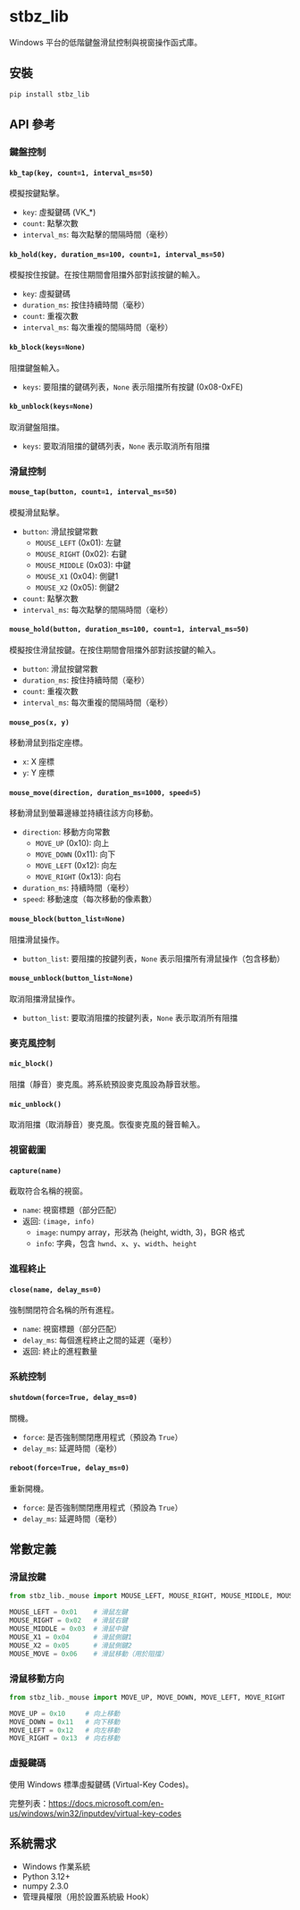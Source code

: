 # stbz_lib

Windows 平台的低階鍵盤滑鼠控制與視窗操作函式庫。

## 安裝

```bash
pip install stbz_lib
```

## API 參考

### 鍵盤控制

#### `kb_tap(key, count=1, interval_ms=50)`
模擬按鍵點擊。
- `key`: 虛擬鍵碼 (VK_*)
- `count`: 點擊次數
- `interval_ms`: 每次點擊的間隔時間（毫秒）

#### `kb_hold(key, duration_ms=100, count=1, interval_ms=50)`
模擬按住按鍵。在按住期間會阻擋外部對該按鍵的輸入。
- `key`: 虛擬鍵碼
- `duration_ms`: 按住持續時間（毫秒）
- `count`: 重複次數
- `interval_ms`: 每次重複的間隔時間（毫秒）

#### `kb_block(keys=None)`
阻擋鍵盤輸入。
- `keys`: 要阻擋的鍵碼列表，`None` 表示阻擋所有按鍵 (0x08-0xFE)

#### `kb_unblock(keys=None)`
取消鍵盤阻擋。
- `keys`: 要取消阻擋的鍵碼列表，`None` 表示取消所有阻擋

### 滑鼠控制

#### `mouse_tap(button, count=1, interval_ms=50)`
模擬滑鼠點擊。
- `button`: 滑鼠按鍵常數
  - `MOUSE_LEFT` (0x01): 左鍵
  - `MOUSE_RIGHT` (0x02): 右鍵
  - `MOUSE_MIDDLE` (0x03): 中鍵
  - `MOUSE_X1` (0x04): 側鍵1
  - `MOUSE_X2` (0x05): 側鍵2
- `count`: 點擊次數
- `interval_ms`: 每次點擊的間隔時間（毫秒）

#### `mouse_hold(button, duration_ms=100, count=1, interval_ms=50)`
模擬按住滑鼠按鍵。在按住期間會阻擋外部對該按鍵的輸入。
- `button`: 滑鼠按鍵常數
- `duration_ms`: 按住持續時間（毫秒）
- `count`: 重複次數
- `interval_ms`: 每次重複的間隔時間（毫秒）

#### `mouse_pos(x, y)`
移動滑鼠到指定座標。
- `x`: X 座標
- `y`: Y 座標

#### `mouse_move(direction, duration_ms=1000, speed=5)`
移動滑鼠到螢幕邊緣並持續往該方向移動。
- `direction`: 移動方向常數
  - `MOVE_UP` (0x10): 向上
  - `MOVE_DOWN` (0x11): 向下
  - `MOVE_LEFT` (0x12): 向左
  - `MOVE_RIGHT` (0x13): 向右
- `duration_ms`: 持續時間（毫秒）
- `speed`: 移動速度（每次移動的像素數）

#### `mouse_block(button_list=None)`
阻擋滑鼠操作。
- `button_list`: 要阻擋的按鍵列表，`None` 表示阻擋所有滑鼠操作（包含移動）

#### `mouse_unblock(button_list=None)`
取消阻擋滑鼠操作。
- `button_list`: 要取消阻擋的按鍵列表，`None` 表示取消所有阻擋

### 麥克風控制

#### `mic_block()`
阻擋（靜音）麥克風。將系統預設麥克風設為靜音狀態。

#### `mic_unblock()`
取消阻擋（取消靜音）麥克風。恢復麥克風的聲音輸入。

### 視窗截圖

#### `capture(name)`
截取符合名稱的視窗。
- `name`: 視窗標題（部分匹配）
- 返回: `(image, info)` 
  - `image`: numpy array，形狀為 (height, width, 3)，BGR 格式
  - `info`: 字典，包含 `hwnd`、`x`、`y`、`width`、`height`

### 進程終止

#### `close(name, delay_ms=0)`
強制關閉符合名稱的所有進程。
- `name`: 視窗標題（部分匹配）
- `delay_ms`: 每個進程終止之間的延遲（毫秒）
- 返回: 終止的進程數量

### 系統控制

#### `shutdown(force=True, delay_ms=0)`
關機。
- `force`: 是否強制關閉應用程式（預設為 `True`）
- `delay_ms`: 延遲時間（毫秒）

#### `reboot(force=True, delay_ms=0)`
重新開機。
- `force`: 是否強制關閉應用程式（預設為 `True`）
- `delay_ms`: 延遲時間（毫秒）

## 常數定義

### 滑鼠按鍵
```python
from stbz_lib._mouse import MOUSE_LEFT, MOUSE_RIGHT, MOUSE_MIDDLE, MOUSE_X1, MOUSE_X2, MOUSE_MOVE

MOUSE_LEFT = 0x01    # 滑鼠左鍵
MOUSE_RIGHT = 0x02   # 滑鼠右鍵
MOUSE_MIDDLE = 0x03  # 滑鼠中鍵
MOUSE_X1 = 0x04      # 滑鼠側鍵1
MOUSE_X2 = 0x05      # 滑鼠側鍵2
MOUSE_MOVE = 0x06    # 滑鼠移動（用於阻擋）
```

### 滑鼠移動方向
```python
from stbz_lib._mouse import MOVE_UP, MOVE_DOWN, MOVE_LEFT, MOVE_RIGHT

MOVE_UP = 0x10     # 向上移動
MOVE_DOWN = 0x11   # 向下移動
MOVE_LEFT = 0x12   # 向左移動
MOVE_RIGHT = 0x13  # 向右移動
```

### 虛擬鍵碼

使用 Windows 標準虛擬鍵碼 (Virtual-Key Codes)。

完整列表：https://docs.microsoft.com/en-us/windows/win32/inputdev/virtual-key-codes

## 系統需求

- Windows 作業系統
- Python 3.12+
- numpy 2.3.0
- 管理員權限（用於設置系統級 Hook）